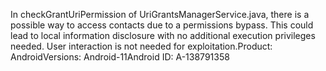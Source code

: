 In checkGrantUriPermission of UriGrantsManagerService.java, there is a possible way to access contacts due to a permissions bypass. This could lead to local information disclosure with no additional execution privileges needed. User interaction is not needed for exploitation.Product: AndroidVersions: Android-11Android ID: A-138791358